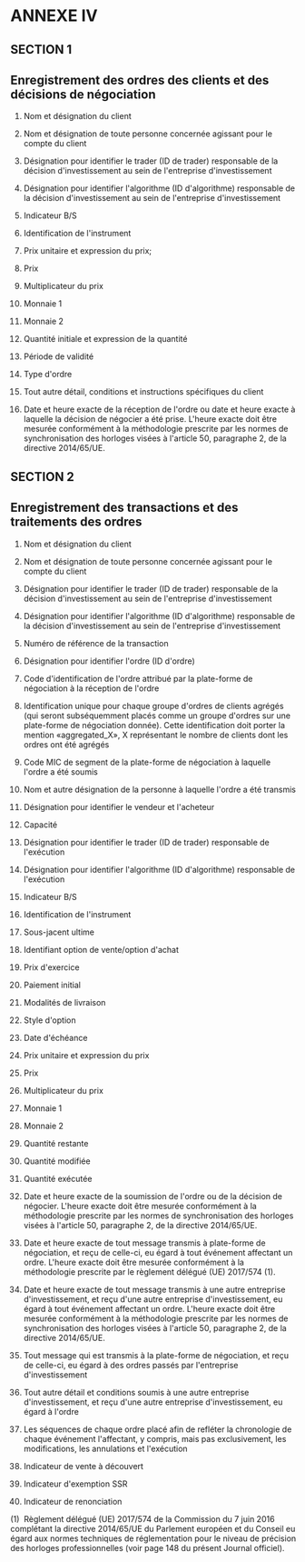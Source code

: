 # ANNEXE IV

## SECTION 1

## Enregistrement des ordres des clients et des décisions de négociation

1. Nom et désignation du client

2. Nom et désignation de toute personne concernée agissant pour le compte du client

3. Désignation pour identifier le trader (ID de trader) responsable de la décision d'investissement au sein de l'entreprise d'investissement

4. Désignation pour identifier l'algorithme (ID d'algorithme) responsable de la décision d'investissement au sein de l'entreprise d'investissement

5. Indicateur B/S

6. Identification de l'instrument

7. Prix unitaire et expression du prix;

8. Prix

9. Multiplicateur du prix

10. Monnaie 1

11. Monnaie 2

12. Quantité initiale et expression de la quantité

13. Période de validité

14. Type d'ordre

15. Tout autre détail, conditions et instructions spécifiques du client

16. Date et heure exacte de la réception de l'ordre ou date et heure exacte à laquelle la décision de négocier a été prise. L'heure exacte doit être mesurée conformément à la méthodologie prescrite par les normes de synchronisation des horloges visées à l'article 50, paragraphe 2, de la directive 2014/65/UE.

## SECTION 2

## Enregistrement des transactions et des traitements des ordres

1. Nom et désignation du client

2. Nom et désignation de toute personne concernée agissant pour le compte du client

3. Désignation pour identifier le trader (ID de trader) responsable de la décision d'investissement au sein de l'entreprise d'investissement

4. Désignation pour identifier l'algorithme (ID d'algorithme) responsable de la décision d'investissement au sein de l'entreprise d'investissement

5. Numéro de référence de la transaction

6. Désignation pour identifier l'ordre (ID d'ordre)

7. Code d'identification de l'ordre attribué par la plate-forme de négociation à la réception de l'ordre

8. Identification unique pour chaque groupe d'ordres de clients agrégés (qui seront subséquemment placés comme un groupe d'ordres sur une plate-forme de négociation donnée). Cette identification doit porter la mention «aggregated_X», X représentant le nombre de clients dont les ordres ont été agrégés

9. Code MIC de segment de la plate-forme de négociation à laquelle l'ordre a été soumis

10. Nom et autre désignation de la personne à laquelle l'ordre a été transmis

11. Désignation pour identifier le vendeur et l'acheteur

12. Capacité

13. Désignation pour identifier le trader (ID de trader) responsable de l'exécution

14. Désignation pour identifier l'algorithme (ID d'algorithme) responsable de l'exécution

15. Indicateur B/S

16. Identification de l'instrument

17. Sous-jacent ultime

18. Identifiant option de vente/option d'achat

19. Prix d'exercice

20. Paiement initial

21. Modalités de livraison

22. Style d'option

23. Date d'échéance

24. Prix unitaire et expression du prix

25. Prix

26. Multiplicateur du prix

27. Monnaie 1

28. Monnaie 2

29. Quantité restante

30. Quantité modifiée

31. Quantité exécutée

32. Date et heure exacte de la soumission de l'ordre ou de la décision de négocier. L'heure exacte doit être mesurée conformément à la méthodologie prescrite par les normes de synchronisation des horloges visées à l'article 50, paragraphe 2, de la directive 2014/65/UE.

33. Date et heure exacte de tout message transmis à plate-forme de négociation, et reçu de celle-ci, eu égard à tout événement affectant un ordre. L'heure exacte doit être mesurée conformément à la méthodologie prescrite par le règlement délégué (UE) 2017/574 (1).

34. Date et heure exacte de tout message transmis à une autre entreprise d'investissement, et reçu d'une autre entreprise d'investissement, eu égard à tout événement affectant un ordre. L'heure exacte doit être mesurée conformément à la méthodologie prescrite par les normes de synchronisation des horloges visées à l'article 50, paragraphe 2, de la directive 2014/65/UE.

35. Tout message qui est transmis à la plate-forme de négociation, et reçu de celle-ci, eu égard à des ordres passés par l'entreprise d'investissement

36. Tout autre détail et conditions soumis à une autre entreprise d'investissement, et reçu d'une autre entreprise d'investissement, eu égard à l'ordre

37. Les séquences de chaque ordre placé afin de refléter la chronologie de chaque événement l'affectant, y compris, mais pas exclusivement, les modifications, les annulations et l'exécution

38. Indicateur de vente à découvert

39. Indicateur d'exemption SSR

40. Indicateur de renonciation



(1)  Règlement délégué (UE) 2017/574 de la Commission du 7 juin 2016 complétant la directive 2014/65/UE du Parlement européen et du Conseil eu égard aux normes techniques de réglementation pour le niveau de précision des horloges professionnelles (voir page 148 du présent Journal officiel).

